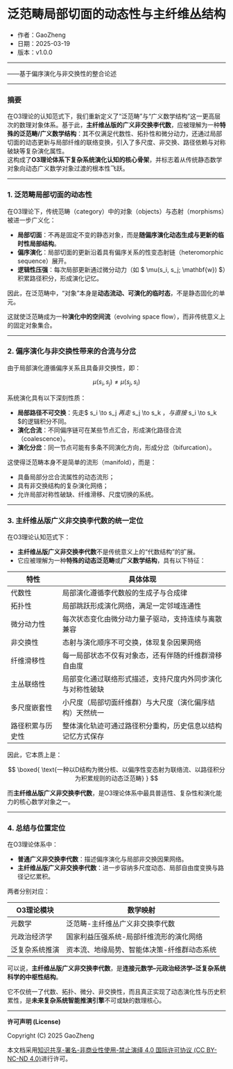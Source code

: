 # **泛范畴局部切面的动态性与主纤维丛结构**

- 作者：GaoZheng
- 日期：2025-03-19
- 版本：v1.0.0

---

——基于偏序演化与非交换性的整合论述

---

### 摘要

在O3理论的认知范式下，我们重新定义了“泛范畴”与“广义数学结构”这一更高层次的数理对象体系。基于此，**主纤维丛版的广义非交换李代数**，应被理解为一种**特殊的泛范畴/广义数学结构**：其不仅满足代数性、拓扑性和微分动力，还通过局部切面的动态更新与局部纤维的联络变换，引入了多尺度、非交换、路径依赖与对称破缺等复杂演化属性。  
这构成了**O3理论体系下复杂系统演化认知的核心骨架**，并标志着从传统静态数学对象向动态广义数学对象过渡的根本性飞跃。

---

### 1. 泛范畴局部切面的动态性

在O3理论下，传统范畴（category）中的对象（objects）与态射（morphisms）被进一步广义化：

- **局部切面**：不再是固定不变的静态对象，而是**随偏序演化动态生成与更新的临时性局部结构**。
- **偏序演化**：局部切面的更新沿着具有偏序关系的性变态射链（heteromorphic sequence）展开。
- **逻辑性压强**：每次局部更新通过微分动力（如 $ \mu(s_i, s_j; \mathbf{w}) $）积累路径积分，形成演化记忆。

因此，在泛范畴中，“对象”本身是**动态流动、可演化的临时态**，不是静态固化的单元。

这就使泛范畴成为一种**演化中的空间流**（evolving space flow），而非传统意义上的固定对象集合。

---

### 2. 偏序演化与非交换性带来的合流与分岔

由于局部演化遵循偏序关系且具备非交换性，即：

$$
\mu(s_i, s_j) \neq \mu(s_j, s_i)
$$

系统演化具有以下深刻性质：

- **局部路径不可交换**：先走$ s_i \to s_j $再走$ s_j \to s_k $，与直接$ s_i \to s_k $的逻辑积分不同。
- **演化合流**：不同偏序链可在某些节点汇合，形成演化路径合流（coalescence）。
- **演化分岔**：同一节点可能有多条不同演化方向，形成分岔（bifurcation）。

这使得泛范畴本身不是简单的流形（manifold），而是：

- 具备局部分岔合流属性的动态流形；
- 具有非交换结构的复杂演化网络；
- 允许局部对称性破缺、纤维滑移、尺度切换的系统。

---

### 3. 主纤维丛版广义非交换李代数的统一定位

在O3理论认知范式下：

- **主纤维丛版广义非交换李代数**不是传统意义上的“代数结构”的扩展。
- 它应被理解为一种**特殊的动态泛范畴**或**广义数学结构**，具有以下特征：

| 特性            | 具体体现                                               |
|----------------|------------------------------------------------------|
| 代数性          | 局部演化遵循李代数般的生成子与合成律                        |
| 拓扑性          | 局部跳跃形成演化网络，满足一定邻域连通性                    |
| 微分动力性      | 每次状态变化由微分动力量子驱动，支持连续与离散兼容               |
| 非交换性        | 态射与演化顺序不可交换，体现复杂因果网络                         |
| 纤维滑移性      | 每一局部状态不仅有对象态，还有伴随的纤维群滑移自由度              |
| 主丛联络性      | 局部变化通过联络形式描述，支持尺度内外同步演化与对称性破缺             |
| 多尺度嵌套性    | 小尺度（局部切面纤维群）与大尺度（演化偏序结构）天然统一              |
| 路径积累与历史性 | 整体演化轨迹可通过路径积分重构，历史信息以结构记忆方式保存               |

因此，它本质上是：

$$
\boxed{
\text{一种以D结构为微分核、以偏序性变态射为联络流、以路径积分为积累规则的动态泛范畴}
}
$$

而**主纤维丛版广义非交换李代数**，是O3理论体系中最具普适性、复杂性和演化能力的核心数学对象之一。

---

### 4. 总结与位置定位

在O3理论体系中：

- **普通广义非交换李代数**：描述偏序演化与局部非交换因果网络。
- **主纤维丛版广义非交换李代数**：进一步容纳多尺度动态、局部自由度变换与路径记忆累积。

两者分别对应：

| O3理论模块        | 数学映射                         |
|-----------------|---------------------------------|
| 元数学             | 泛范畴-主纤维丛广义非交换李代数         |
| 元政治经济学         | 国家利益压强系统-局部纤维流形的演化网络    |
| 泛复杂系统推演       | 资本流、地缘局势、智能体决策-纤维群动态系统 |

可以说，**主纤维丛版广义非交换李代数**，是**连接元数学–元政治经济学–泛复杂系统科学的中枢性结构**。

它不仅统一了代数、拓扑、微分、非交换性，而且真正实现了动态演化性与历史积累性，是**未来复杂系统智能推演引擎**不可或缺的数理核心。

---

**许可声明 (License)**

Copyright (C) 2025 GaoZheng 

本文档采用[知识共享-署名-非商业性使用-禁止演绎 4.0 国际许可协议 (CC BY-NC-ND 4.0)](https://creativecommons.org/licenses/by-nc-nd/4.0/deed.zh-Hans)进行许可。
